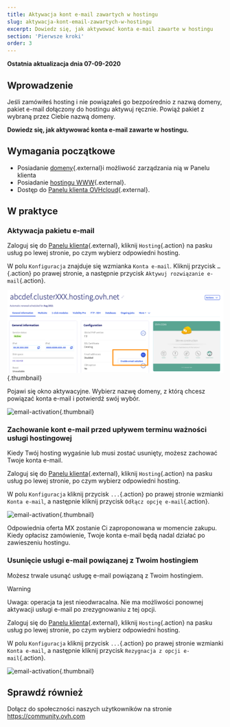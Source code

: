 ```yaml
---
title: Aktywacja kont e-mail zawartych w hostingu
slug: aktywacja-kont-email-zawartych-w-hostingu
excerpt: Dowiedz się, jak aktywować konta e-mail zawarte w hostingu
section: 'Pierwsze kroki'
order: 3
---
```


**Ostatnia aktualizacja dnia 07-09-2020**

## Wprowadzenie

Jeśli zamówiłeś hosting i nie powiązałeś go bezpośrednio z nazwą domeny, pakiet e-mail dołączony do hostingu aktywuj ręcznie. Powiąż pakiet z wybraną przez Ciebie nazwą domeny.

**Dowiedz się, jak aktywować konta e-mail zawarte w hostingu.**

## Wymagania początkowe

- Posiadanie [domeny](https://www.ovhcloud.com/pl/domains/){.external}i możliwość zarządzania nią w Panelu klienta
- Posiadanie [hostingu WWW](https://www.ovhcloud.com/pl/web-hosting/){.external}.
- Dostęp do [Panelu klienta OVHcloud](https://www.ovh.com/auth/?action=gotomanager&from=https://www.ovh.pl/&ovhSubsidiary=pl){.external}.

## W praktyce

### Aktywacja pakietu e-mail

Zaloguj się do [Panelu klienta](https://www.ovh.com/auth/?action=gotomanager&from=https://www.ovh.pl/&ovhSubsidiary=pl){.external}, kliknij `Hosting`{.action} na pasku usług po lewej stronie, po czym wybierz odpowiedni hosting.

W polu `Konfiguracja` znajduje się wzmianka `Konta e-mail`. Kliknij przycisk `…`{.action} po prawej stronie, a następnie przycisk `Aktywuj rozwiązanie e-mail`{.action}.

![email-activation](images/mail-hosting01.png){.thumbnail}

Pojawi się okno aktywacyjne. Wybierz nazwę domeny, z którą chcesz powiązać konta e-mail i potwierdź swój wybór.

![email-activation](images/mail-hosting02.png){.thumbnail}

### Zachowanie kont e-mail przed upływem terminu ważności usługi hostingowej

Kiedy Twój hosting wygaśnie lub musi zostać usunięty, możesz zachować Twoje konta e-mail.

Zaloguj się do [Panelu klienta](https://www.ovh.com/auth/?action=gotomanager&from=https://www.ovh.pl/&ovhSubsidiary=pl){.external}, kliknij `Hosting`{.action} na pasku usług po lewej stronie, po czym wybierz odpowiedni hosting.

W polu `Konfiguracja` kliknij przycisk `...`{.action} po prawej stronie wzmianki `Konta e-mail`, a następnie kliknij przycisk `Odłącz opcję e-mail`{.action}.

![email-activation](images/mail-hosting03.png){.thumbnail}

Odpowiednia oferta MX zostanie Ci zaproponowana w momencie zakupu. Kiedy opłacisz zamówienie, Twoje konta e-mail będą nadal działać po zawieszeniu hostingu.
 
### Usunięcie usługi e-mail powiązanej z Twoim hostingiem

Możesz trwale usunąć usługę e-mail powiązaną z Twoim hostingiem.

> [!warning]
>
> Uwaga: operacja ta jest nieodwracalna. Nie ma możliwości ponownej aktywacji usługi e-mail po zrezygnowaniu z tej opcji.

Zaloguj się do [Panelu klienta](https://www.ovh.com/auth/?action=gotomanager&from=https://www.ovh.pl/&ovhSubsidiary=pl){.external}, kliknij `Hosting`{.action} na pasku usług po lewej stronie, po czym wybierz odpowiedni hosting.

W polu `Konfiguracja` kliknij przycisk `...`{.action} po prawej stronie wzmianki `Konta e-mail`, a następnie kliknij przycisk `Rezygnacja z opcji e-mail`{.action}.

![email-activation](images/mail-hosting04.png){.thumbnail}

## Sprawdź również

Dołącz do społeczności naszych użytkowników na stronie <https://community.ovh.com>


